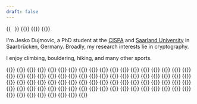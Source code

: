```yaml
---
draft: false
---
```

{{<image float="right" width="11em" frame="true" caption="Me, hidden behind a moustache" src="jesko.dujmovic.jpg">}}
{{<container>}}
    {{<resume-section title="About Me">}}
        {{<resume-entry>}}
            <p>
            I'm Jesko Dujmovic, a PhD student at the <a href="https://cispa.de/">CISPA</a> and <a href="https://www.uni-saarland.de">Saarland University</a> in Saarbrücken, Germany.
            Broadly, my research interests lie in cryptography.
            </p>
            <p>
            I enjoy climbing, bouldering, hiking, and many other sports.
            </p>
        {{</resume-entry>}}
    {{</resume-section>}}
    {{<resume-section title="Education" >}}
        {{<resume-entry what="Bachelor of Computer Science"
                         where="Saarland University"
                         when="2015–2019">}}
        {{</resume-entry>}}
        {{<resume-entry what="Master of Computer Science"
                         where="Saarland University"
                         when="2019–2020">}}
        {{</resume-entry>}}
        {{<resume-entry what="PhD"
                         where="CISPA Helmholtz Center for Information Security"
                         when="2020–present">}}
        {{</resume-entry>}}
    {{</resume-section>}}
    {{<resume-section title="Publications">}}
        {{<resume-entry what="Rate-1 Incompressible Encryption from Standard Assumptions"
                        where="Theory of Cryptography Conference"
                        when="November 2022">}}
        {{</resume-entry>}}
        {{<resume-entry what="Maliciously Circuit-Private FHE from Information-Theoretic Principles"
                        where="Information-Theoretic Cryptography 2022"
                        when="July 2022">}}
        {{</resume-entry>}}
        {{<resume-entry what="Algebraic Restriction Codes and Their Applications"
                        where="Innovations in Theoretical Computer Science"
                        when="February 2022">}}
        {{</resume-entry>}}
    {{</resume-section>}}
    {{<resume-section title="Talks">}}
        {{<resume-entry what="Simple, Single-Server PIR with Sublinear Server Computation"
                        where="CISPA Cryptography Seminar"
                        when="April 2023">}}
        {{</resume-entry>}}
        {{<resume-entry what="How Not to Use the Random Oracle"
                        where="Young Researchers Cryptography Seminar"
                        when="March 2023">}}
        {{</resume-entry>}}
        {{<resume-entry what="Doubly Efficient Private Information Retrieval"
                        where="CISPA Cryptography Seminar"
                        when="December 2022">}}
        {{</resume-entry>}}
        {{<resume-entry what="Rate-1 Incompressible Encryption from Standard Assumptions"
                        where="Theory of Cryptography Conference"
                        when="November 2022">}}
        {{</resume-entry>}}
        {{<resume-entry what="How Not to Use the Random Oracle"
                        where="CISPA Cryptography Seminar"
                        when="September 2022">}}
        {{</resume-entry>}}
        {{<resume-entry what="Maliciously Circuit-Private FHE from Information-Theoretic Principles"
                        where="Information-Theoretic Cryptography 2022"
                        when="July 2022">}}
        {{</resume-entry>}}
        {{<resume-entry what="Post-Quantum Insecurity from LWE"
                        where="CISPA Cryptography Seminar"
                        when="July 2022">}}
        {{</resume-entry>}}
        {{<resume-entry what="Algebraic Restriction Codes and Their Applications"
                        where="Innovations in Theoretical Computer Science"
                        when="February 2022">}}
        {{</resume-entry>}}
        {{<resume-entry what="Maliciously Circuit-Private FHE from Information-Theoretic Principles"
                        where="CISPA Cryptography Seminar"
                        when="December 2021">}}
        {{</resume-entry>}}
    {{</resume-section>}}
    {{<resume-section title="Teaching">}}
        {{<resume-entry what="Organizer for CISPA Cryptography Seminar"
                        where="CISPA"
                        when="May 2022 - present">}}
        {{</resume-entry>}}
        {{<resume-entry what="Teaching Assistant for Advanced Cryptography Seminar"
                        where="Saarland University"
                        when="Summer Semester 2023">}}
        {{</resume-entry>}}
        {{<resume-entry what="Teaching Assistant for Cryptography"
                        where="Saarland University"
                        when="Summer Semester 2021">}}
        {{</resume-entry>}}
        {{<resume-entry what="Organizer for CISPA Bachelor and Master Thesis Colloquium"
                        where="CISPA"
                        when="May 2020 - June 2021">}}
        {{</resume-entry>}}
        {{<resume-entry what="Teaching Assistant for Cryptography"
                        where="Saarland University"
                        when="Summer Semester 2020">}}
        {{</resume-entry>}}
        {{<resume-entry what="Tutor for Cryptography"
                        where="Saarland University"
                        when="Summer Semester 2019">}}
        {{</resume-entry>}}
        {{<resume-entry what="Tutor for Theoretical Computer Science"
                        where="Saarland University"
                        when="Winter Semester 2018/2019">}}
        {{</resume-entry>}}
        {{<resume-entry what="Tutor for Concurrent Programming"
                        where="Saarland University"
                        when="Summer Semester 2018">}}
        {{</resume-entry>}}
        {{<resume-entry what="Tutor for Theoretical Computer Science"
                        where="Saarland University"
                        when="Winter Semester 2017/2018">}}
        {{</resume-entry>}}
    {{</resume-section>}}
    {{<resume-section title="Reviewer At">}}
        {{<resume-entry what="Eurocrypt"
                        when="2023">}}
        {{</resume-entry>}}
        {{<resume-entry what="Asiacrypt"
                        when="2023">}}
        {{</resume-entry>}}
        {{<resume-entry what="Crypto (Advances in Cryptology)"
                        when="2023">}}
        {{</resume-entry>}}
        {{<resume-entry what="TCC (Theory of Cryptography Conference)"
                        when="2023">}}
        {{</resume-entry>}}
        {{<resume-entry what="ICALP (International Colloquium on Automata, Languages and Programming)"
                        when="2023">}}
        {{</resume-entry>}}
        {{<resume-entry what="ACNS (Applied Cryptography and Network Security)"
                        when="2023">}}
        {{</resume-entry>}}
        {{<resume-entry what="ACNS (Applied Cryptography and Network Security)"
                        when="2022">}}
        {{</resume-entry>}}
        {{<resume-entry what="PKC (Public-Key Cryptography)"
                        when="2022">}}
        {{</resume-entry>}}
        {{<resume-entry what="Crypto (Advances in Cryptology)"
                        when="2022">}}
        {{</resume-entry>}}
    {{</resume-section>}}
{{</container>}}
{{<contact-box>}}
